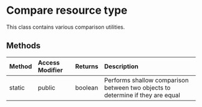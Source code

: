 # Compare resource type

This class contains various comparison utilities. 





## Methods

| Method	   | Access Modifier | Returns	| Description|
|:-------------|:----|:-------|:-----------|
|static      | public | boolean | Performs shallow comparison between two objects to determine if they are equal |


